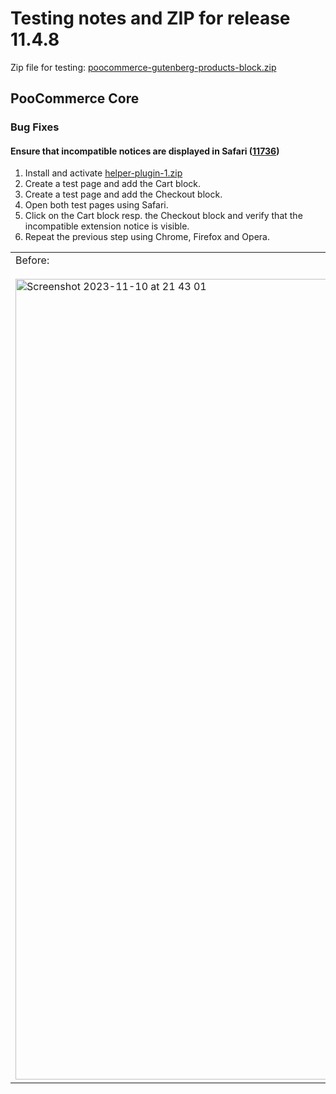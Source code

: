 # Testing notes and ZIP for release 11.4.8

Zip file for testing: [poocommerce-gutenberg-products-block.zip](https://github.com/poocommerce/poocommerce-blocks/files/13323235/poocommerce-gutenberg-products-block.zip)

## PooCommerce Core

### Bug Fixes

#### Ensure that incompatible notices are displayed in Safari ([11736](https://github.com/poocommerce/poocommerce-blocks/pull/11736))

1. Install and activate [helper-plugin-1.zip](https://github.com/poocommerce/poocommerce-blocks/files/12701036/helper-plugin-1.zip)
2. Create a test page and add the Cart block.
3. Create a test page and add the Checkout block.
4. Open both test pages using Safari.
5. Click on the Cart block resp. the Checkout block and verify that the incompatible extension notice is visible.
6. Repeat the previous step using Chrome, Firefox and Opera.

<table>
<tr>
<td valign="top">Before:
<br><br>
<img width="1281" alt="Screenshot 2023-11-10 at 21 43 01" src="https://github.com/poocommerce/poocommerce-blocks/assets/3323310/5a68914b-5306-40fd-8270-af880120aa72">
</td>
<td valign="top">After:
<br><br>
<img width="1282" alt="Screenshot 2023-11-10 at 21 42 18" src="https://github.com/poocommerce/poocommerce-blocks/assets/3323310/8718c04b-fb9e-4db7-af71-c84d8e304fc1">
</td>
</tr>
</table>
